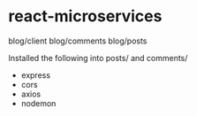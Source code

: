 # react-microservices

blog/client
blog/comments
blog/posts

Installed the following into posts/ and comments/
- express
- cors
- axios
- nodemon